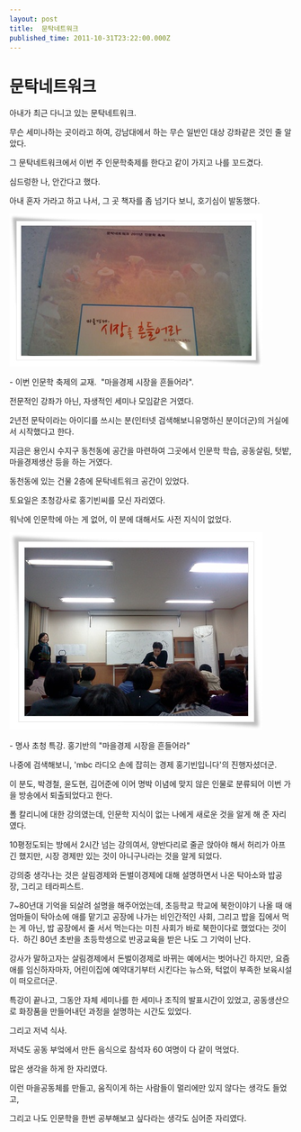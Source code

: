 ```yaml
---
layout: post
title:  문탁네트워크
published_time: 2011-10-31T23:22:00.000Z
---
```


#  문탁네트워크


아내가 최근 다니고 있는 문탁네트워크.

무슨 세미나하는 곳이라고 하여, 강남대에서 하는 무슨 일반인 대상 강좌같은 것인 줄 알았다.

그 문탁네트워크에서 이번 주 인문학축제를 한다고 같이 가지고 나를 꼬드겼다.

심드렁한 나, 안간다고 했다.

아내 혼자 가라고 하고 나서, 그 곳 책자를 좀 넘기다 보니, 호기심이 발동했다.

![](../pds/201110/31/80/a0109780_4eaea6e5bd2c2.jpg)

\- 이번 인문학 축제의 교재.  "마을경제 시장을 흔들어라".

전문적인 강좌가 아닌, 자생적인 세미나 모임같은 거였다.

2년전 문탁이라는 아이디를 쓰시는 분(인터넷 검색해보니유명하신 분이더군)의 거실에서 시작했다고 한다.

지금은 용인시 수지구 동천동에 공간을 마련하여 그곳에서 인문학 학습, 공동살림, 텃밭, 마을경제생산 등을 하는 거였다.

동천동에 있는 건물 2층에 문탁네트워크 공간이 있었다.

토요일은 초청강사로 홍기빈씨를 모신 자리였다.

워낙에 인문학에 아는 게 없어, 이 분에 대해서도 사전 지식이 없었다.

![](../pds/201110/31/80/a0109780_4eaea4ad0a12c.jpg)

\- 명사 초청 특강. 홍기반의 "마을경제 시장을 흔들어라"

나중에 검색해보니, 'mbc 라디오 손에 잡히는 경제 홍기빈입니다'의 진행자셨더군.

이 분도, 박경철, 윤도현, 김어준에 이어 명박 이념에 맞지 않은 인물로 분류되어 이번 가을 방송에서 퇴출되었다고 한다.

폴 칼리니에 대한 강의였는데, 인문학 지식이 없는 나에게 새로운 것을 알게 해 준 자리였다.

10평정도되는 방에서 2시간 넘는 강의여서, 양반다리로 줄곧 앉아야 해서 허리가 아프긴 했지만, 시장 경제만 있는 것이 아니구나라는 것을 알게 되었다.

강의중 생각나는 것은 살림경제와 돈벌이경제에 대해 설명하면서 나온 탁아소와 밥공장, 그리고 테라피스트.

7~80년대 기억을 되살려 설명을 해주어었는데, 초등학교 학교에 북한이야기 나올 때 애 엄마들이 탁아소에 애를 맡기고 공장에 나가는 비인간적인 사회, 그리고 밥을 집에서 먹는 게 아닌, 밥 공장에서 줄 서서 먹는다는 미친 사회가 바로 북한이다로 했었다는 것이다.  하긴 80년 초반을 초등학생으로 반공교육을 받은 나도 그 기억이 난다.

강사가 말하고자는 살림경제에서 돈벌이경제로 바뀌는 예에서는 벗어나긴 하지만, 요즘 애를 임신하자마자, 어린이집에 예약대기부터 시킨다는 뉴스와, 턱없이 부족한 보육시설이 떠오르더군.

특강이 끝나고, 그동안 자체 세미나를 한 세미나 조직의 발표시간이 있었고, 공동생산으로 화장품을 만들어내던 과정을 설명하는 시간도 있었다.

그리고 저녁 식사.

저녁도 공동 부엌에서 만든 음식으로 참석자 60 여명이 다 같이 먹었다.

많은 생각을 하게 한 자리였다.

이런 마을공동체를 만들고, 움직이게 하는 사람들이 멀리에만 있지 않다는 생각도 들었고,

그리고 나도 인문학을 한번 공부해보고 싶다라는 생각도 심어준 자리였다.

